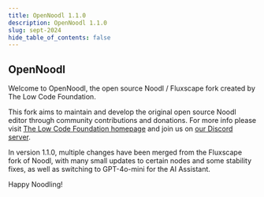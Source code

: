 ```yaml
---
title: OpenNoodl 1.1.0
description: OpenNoodl 1.1.0
slug: sept-2024
hide_table_of_contents: false
---
```


<section>

# OpenNoodl

Welcome to OpenNoodl, the open source Noodl / Fluxscape fork created by The Low Code Foundation. 

This fork aims to maintain and develop the original open source Noodl editor through community contributions and donations. For more info please visit [The Low Code Foundation homepage](https://thelowcodefoundation.com) and join us on [our Discord server](https://discord.gg/eE3Q7Q67EN). 

In version 1.1.0, multiple changes have been merged from the Fluxscape fork of Noodl, with many small updates to certain nodes and some stability fixes, as well as switching to GPT-4o-mini for the AI Assistant.

Happy Noodling!

</section>
